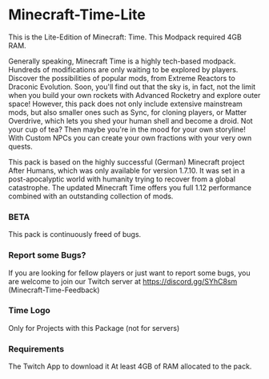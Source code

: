 # Minecraft-Time-Lite
This is the Lite-Edition of Minecraft: Time. This Modpack required 4GB RAM.

Generally speaking, Minecraft Time is a highly tech-based modpack. Hundreds of modifications are only waiting to be explored by players. Discover the possibilities of popular mods, from Extreme Reactors to Draconic Evolution. Soon, you'll find out that the sky is, in fact, not the limit when you build your own rockets with Advanced Rocketry and explore outer space! However, this pack does not only include extensive mainstream mods, but also smaller ones such as Sync, for cloning players, or Matter Overdrive, which lets you shed your human shell and become a droid. Not your cup of tea? Then maybe you're in the mood for your own storyline! With Custom NPCs you can create your own fractions with your very own quests.

This pack is based on the highly successful (German) Minecraft project After Humans, which was only available for version 1.7.10. It was set in a post-apocalyptic world with humanity trying to recover from a global catastrophe. The updated Minecraft Time offers you full 1.12 performance combined with an outstanding collection of mods.

### BETA
This pack is continuously freed of bugs.

### Report some Bugs?
If you are looking for fellow players or just want to report some bugs, you are welcome to join our Twitch server at https://discord.gg/SYhC8sm (Minecraft-Time-Feedback)

### Time Logo

Only for Projects with this Package (not for servers)

### Requirements

The Twitch App to download it
At least 4GB of RAM allocated to the pack.
